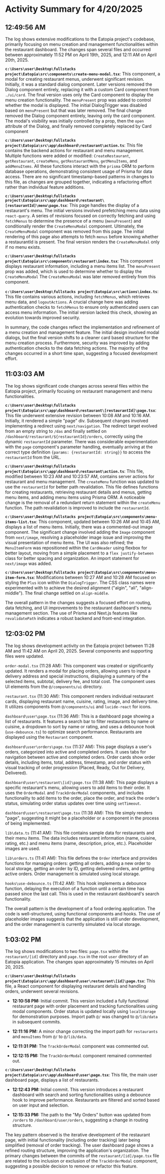 # Activity Summary for 4/20/2025

## 12:49:56 AM
The log shows extensive modifications to the Eatopia project's codebase, primarily focusing on menu creation and management functionalities within the restaurant dashboard.  The changes span several files and occurred between approximately 11:52 PM on April 19th, 2025, and 12:11 AM on April 20th, 2025.

**`c:\Users\user\Desktop\fullstacks project\Eatopia\src\components\create-menu-modal.tsx`**: This component, a modal for creating restaurant menus, underwent significant revision.  Initially, it was a standard dialog component.  Later versions removed the Dialog component entirely, replacing it with a custom Card component from `./ui/card`.  The final version uses only the Card component to display the menu creation functionality.  The `menuPresent` prop was added to control whether the modal is displayed.  The initial DialogTrigger was disabled based on `menuPresent` but that was later removed. The final change removed the Dialog component entirely, leaving only the card component. The modal's visibility was initially controlled by a prop, then the `open` attribute of the Dialog, and finally removed completely replaced by Card component

**`c:\Users\user\Desktop\fullstacks project\Eatopia\src\app\dashboard\restaurant\action.ts`**: This file contains the backend actions for restaurant and menu management.  Multiple functions were added or modified: `CreateRestaurant`, `getRestaurant`, `createMenu`, `getRestaurantMenu`, `getMenuItems`, and `addMenuItems`. All these functions interact with the `prisma` ORM to perform database operations, demonstrating consistent usage of Prisma for data access.  There are no significant timestamp-based patterns in changes to this file, as changes are grouped together, indicating a refactoring effort rather than individual feature additions.

**`c:\Users\user\Desktop\fullstacks project\Eatopia\src\app\dashboard\restaurant\[restaurantId]\menu\page.tsx`**:  This page handles the display of a restaurant's menu. The initial versions involved prefetching menu data using `react-query`. A series of revisions focused on correctly fetching and using `fetchMenus` to determine the presence of a menu (`menuPresent`) and conditionally render the `CreateMenuModal` component. Ultimately, the `CreateMenuModal` component was removed from this page.  The initial rendering of this page also attempts to fetch `menus` before knowing whether a restaurantId is present.  The final version renders the `CreateMenuModal` only if no menu exists.

**`c:\Users\user\Desktop\fullstacks project\Eatopia\src\components\restaurant\index.tsx`**: This component displays restaurant information, including a menu items list. The `menuPresent` prop was added, which is used to determine whether to display the `CreateMenuModal`  The `CreateMenuModal` was later removed entirely from this component.

**`c:\Users\user\Desktop\fullstacks project\Eatopia\src\actions\index.ts`**:  This file contains various actions, including `fetchMenus`, which retrieves menu data, and `logoutActions`.  A crucial change here was adding authentication checks to `fetchMenus` to ensure only authenticated users can access menu information.  The initial version lacked this check, showing an evolution towards improved security.

In summary, the code changes reflect the implementation and refinement of a menu creation and management feature.  The initial design involved modal dialogs, but the final version shifts to a cleaner card based structure for the menu creation process.  Furthermore, security was improved by adding authentication checks to the data fetching actions. The majority of the changes occurred in a short time span, suggesting a focused development effort.


## 11:03:03 AM
The log shows significant code changes across several files within the Eatopia project, primarily focusing on restaurant management and menu functionalities.

**`c:\Users\user\Desktop\fullstacks project\Eatopia\src\app\dashboard\restaurant\[restaurantId]\page.tsx`**: This file underwent extensive revision between 10:08 AM and 10:16 AM.  Initially, it rendered a simple "page" div.  Subsequent changes involved implementing a redirect using `next/navigation`. The redirect target evolved from an empty string to `/das` and finally settled on `/dashboard/restaurant/${restaurantId}/orders`, correctly using the dynamic `restaurantId` parameter.  There was considerable experimentation with the `page` component's parameter handling, eventually arriving at the correct type definition `{params: {restaurantId: string}}` to access the `restaurantId` from the URL.

**`c:\Users\user\Desktop\fullstacks project\Eatopia\src\app\dashboard\restaurant\action.ts`**: This file, modified between 10:23 AM and 10:23:57 AM, contains server actions for restaurant and menu management.  The `createMenu` function was updated to use the `restaurantId` for better path revalidation.  This file defines functions for creating restaurants, retrieving restaurant details and menus,  getting menu items, and adding menu items using Prisma ORM.  A noticeable change is the removal of a redundant return statement within the `createMenu` function.  The path revalidation is improved to include the `restaurantId`.

**`c:\Users\user\Desktop\fullstacks project\Eatopia\src\components\menu-items-list.tsx`**: This component, updated between 10:26 AM and 10:45 AM, displays a list of menu items. Initially,  there was a commented-out image component.  The significant change involved adding the `Image` component from `next/image`, resolving a placeholder image issue and improving the visual presentation of menu items.  The UI was also refined;  the `MenuItemForm` was repositioned within the `CardHeader` using flexbox for better layout, moving from a simple placement to a `flex justify-between` class for better spacing and organization.  An import statement for `next/image` was added.

**`c:\Users\user\Desktop\fullstacks project\Eatopia\src\components\menu-item-form.tsx`**:  Modifications between 10:27 AM and 10:28 AM focused on styling the `Plus` icon within the `DialogTrigger`.  The CSS class names were experimented with to achieve the desired alignment ("algin", "ali", "align-middle").  The final change settled on `align-middle`.

The overall pattern in the changes suggests a focused effort on routing, data fetching, and UI improvements to the restaurant dashboard's menu management section.  The use of Prisma and Next.js features like `revalidatePath` indicates a robust backend and front-end integration.


## 12:03:02 PM
The log shows development activity on the Eatopia project between 11:28 AM and 11:42 AM on April 20, 2025.  Several components and supporting files were updated.

`order-modal.tsx` (11:28 AM): This component was created or significantly updated. It renders a modal for placing orders, allowing users to input a delivery address and special instructions, displaying a summary of the selected items, subtotal, delivery fee, and total cost. The component uses UI elements from the `@/components/ui` directory.

`restaurant.tsx` (11:30 AM):  This component renders individual restaurant cards, displaying restaurant name, cuisine, rating, image, and delivery time. It utilizes components from `@/components/ui` and `lucide-react` for icons.

`dashboard\user\page.tsx` (11:36 AM): This is a dashboard page showing a list of restaurants. It features a search bar to filter restaurants by name or cuisine, a dropdown to sort by name or rating, and uses a debounce hook (`use-debounce.ts`) to optimize search performance.  Restaurants are displayed using the `Restaurant` component.

`dashboard\user\orders\page.tsx` (11:37 AM): This page displays a user's orders, categorized into active and completed orders.  It uses tabs for navigation between active and completed orders.  Order cards show order details, including items, total, address, timestamp, and order status with visual tracking of order progression (Placed, Ready, Out for Delivery, Delivered).

`dashboard\user\restaurant\[id]\page.tsx` (11:38 AM): This page displays a specific restaurant's menu, allowing users to add items to their order.  It uses the `OrderModal` and `TrackOrderModal` components, and includes functionality to add items to the order, place the order, and track the order's status, simulating order status updates over time using `setTimeout`.

`dashboard\user\restaurant\page.tsx` (11:38 AM):  This file simply renders "page", suggesting it might be a placeholder or a component in the process of being implemented.

`lib\data.ts` (11:41 AM): This file contains sample data for restaurants and their menu items. The data includes restaurant information (name, cuisine, rating, etc.) and menu items (name, description, price, etc.).  Placeholder images are used.

`lib\orders.ts` (11:41 AM):  This file defines the `Order` interface and provides functions for managing orders:  getting all orders, adding a new order to local storage, getting an order by ID, getting delivered orders, and getting active orders. Order management is simulated using local storage.


`hooks\use-debounce.ts` (11:42 AM): This hook implements a debounce function, delaying the execution of a function until a certain time has passed since the last call. This is used in the restaurant dashboard's search functionality.


The overall pattern is the development of a food ordering application.  The code is well-structured, using functional components and hooks.  The use of placeholder images suggests that the application is still under development, and the order management is currently simulated via local storage.


## 1:03:02 PM
The log shows modifications to two files: `page.tsx` within the `restaurant/[id]` directory and `page.tsx` in the root `user` directory of an Eatopia application.  The changes span approximately 15 minutes on April 20, 2025.

**`c:\Users\user\Desktop\fullstacks project\Eatopia\src\app\dashboard\user\restaurant\[id]\page.tsx`**: This file, a React component for displaying restaurant details and handling orders, underwent several revisions.

* **12:10:58 PM:** Initial commit. This version included a fully functional restaurant page with order placement and tracking functionalities using modal components.  Order status is updated locally using `localStorage` for demonstration purposes.  Import path `@/` was changed to `@/lib/data` in subsequent commits.

* **12:11:16 PM:** A minor change correcting the import path for `restaurants` and `menuItems` from `@/` to `@/lib/data`.

* **12:11:31 PM:** The `TrackOrderModal` component was commented out.

* **12:12:15 PM:** The `TrackOrderModal` component remained commented out.


**`c:\Users\user\Desktop\fullstacks project\Eatopia\src\app\dashboard\user\page.tsx`**: This file, the main user dashboard page, displays a list of restaurants.

* **12:12:43 PM:** Initial commit. This version introduces a restaurant dashboard with search and sorting functionalities using a debounce hook to improve performance. Restaurants are filtered and sorted based on user input and selection.

* **12:15:33 PM:** The path to the "My Orders" button was updated from `/orders` to `/dashboard/user/orders`, suggesting a change in routing structure.


The key pattern observed is the iterative development of the restaurant page, with initial functionality (including order tracking) later being simplified (removal of order tracking). The user dashboard page shows a refined routing structure, improving the application's organization.  The primary changes between the commits of the `restaurant/[id]/page.tsx` file are related to the inclusion or exclusion of the `TrackOrderModal` component, suggesting a possible decision to remove or refactor this feature.
